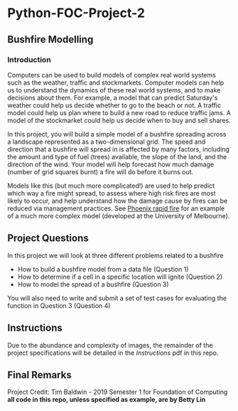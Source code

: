 # Python-FOC-Project-2
## Bushfire Modelling
### Introduction
Computers can be used to build models of complex real world systems such as the weather, traffic and stockmarkets. Computer models can help us to understand the dynamics of these real world systems, and to make decisions about them. For example, a model that can predict Saturday's weather could help us decide whether to go to the beach or not. A traffic model could help us plan where to build a new road to reduce traffic jams. A model of the stockmarket could help us decide when to buy and sell shares.

In this project, you will build a simple model of a bushfire spreading across a landscape represented as a two-dimensional grid. The speed and direction that a bushfire will spread in is affected by many factors, including the amount and type of fuel (trees) available, the slope of the land, and the direction of the wind. Your model will help forecast how much damage (number of grid squares burnt) a fire will do before it burns out.

Models like this (but much more complicated!) are used to help predict which way a fire might spread, to assess where high risk fires are most likely to occur, and help understand how the damage cause by fires can be reduced via management practices. See [Phoenix rapid fire](https://www.communitybushfireconnection.com.au/phoenix-rapid-fire/) for an example of a much more complex model (developed at the University of Melbourne).

## Project Questions
In this project we will look at three different problems related to a bushfire

- How to build a bushfire model from a data file (Question 1)
- How to determine if a cell in a specific location will ignite (Question 2)
- How to model the spread of a bushfire (Question 3)

You will also need to write and submit a set of test cases for evaluating the function in Question 3 (Question 4)

## Instructions
Due to the abundance and complexity of images, the remainder of the project specifications will be detailed in the *Instructions* pdf in this repo.

## Final Remarks 
Project Credit: Tim Baldwin - 2019 Semester 1 for Foundation of Computing
**all code in this repo, unless specified as example, are by Betty Lin**


